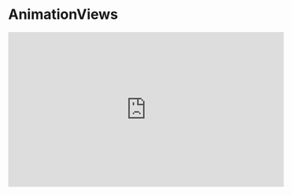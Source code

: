# AnimationViews
<iframe width="560" height="315" src="https://www.youtube.com/embed/aUjc08j5O1E" frameborder="0" allowfullscreen></iframe>
